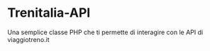 # Trenitalia-API
Una semplice classe PHP che ti permette di interagire con le API di viaggiotreno.it
